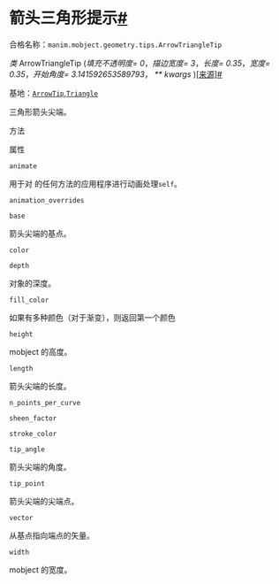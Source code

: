 # 箭头三角形提示[#](#arrowtriangletip "此标题的固定链接")

合格名称：`manim.mobject.geometry.tips.ArrowTriangleTip`

_类_ ArrowTriangleTip (_填充不透明度= 0_，_描边宽度= 3_，_长度= 0.35_，_宽度= 0.35_，_开始角度= 3.141592653589793_， _\*\* kwargs_ )[\[来源\]](../_modules/manim/mobject/geometry/tips.html#ArrowTriangleTip)[#](#manim.mobject.geometry.tips.ArrowTriangleTip "此定义的固定链接")

基地：[`ArrowTip`](manim.mobject.geometry.tips.ArrowTip.html#manim.mobject.geometry.tips.ArrowTip "manim.mobject.geometry.tips.ArrowTip"),[`Triangle`](manim.mobject.geometry.polygram.Triangle.html#manim.mobject.geometry.polygram.Triangle "manim.mobject.geometry.polygram.Triangle")

三角形箭头尖端。

方法

属性

`animate`

用于对 的任何方法的应用程序进行动画处理`self`。

`animation_overrides`

`base`

箭头尖端的基点。

`color`

`depth`

对象的深度。

`fill_color`

如果有多种颜色（对于渐变），则返回第一个颜色

`height`

mobject 的高度。

`length`

箭头尖端的长度。

`n_points_per_curve`

`sheen_factor`

`stroke_color`

`tip_angle`

箭头尖端的角度。

`tip_point`

箭头尖端的尖端点。

`vector`

从基点指向端点的矢量。

`width`

mobject 的宽度。
